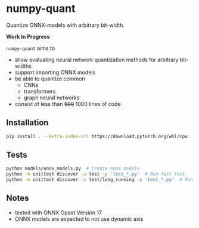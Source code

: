 # numpy-quant

Quantize ONNX-models with arbitrary bit-width.

**Work In Progress**

`numpy-quant` aims to
 
 - allow evaluating neural network quantization methods for arbitrary bit-widths
 - support importing ONNX models
 - be able to quantize common
   - CNNs
   - transformers
   - graph neural networks
 - consist of less than ~~500~~ 1000 lines of code

## Installation

```bash
pip install . --extra-index-url https://download.pytorch.org/whl/cpu
```

## Tests

```bash
python models/onnx_models.py  # Create onnx models
python -m unittest discover -s test -p 'test_*.py'  # Run fast test
python -m unittest discover -s test/long_running -p 'test_*.py'  # Run long-running tests (> 1 minute in total)
```

## Notes

 - tested with ONNX Opset Version 17
 - ONNX models are expected to not use dynamic axis